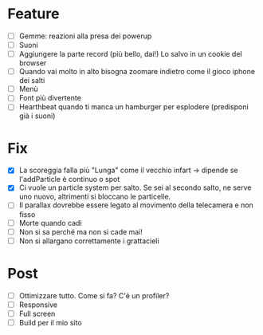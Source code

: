 # Feature
- [ ] Gemme: reazioni alla presa dei powerup
- [ ] Suoni
- [ ] Aggiungere la parte record (più bello, dai!) Lo salvo in un cookie del browser
- [ ] Quando vai molto in alto bisogna zoomare indietro come il gioco iphone dei salti
- [ ] Menù
- [ ] Font più divertente
- [ ] Hearthbeat quando ti manca un hamburger per esplodere (predisponi già i suoni)

# Fix
- [x] La scoreggia falla più "Lunga" come il vecchio infart -> dipende se l'addParticle è continuo o spot
- [x] Ci vuole un particle system per salto. Se sei al secondo salto, ne serve uno nuovo, altrimenti si bloccano le particelle.
- [ ] Il parallax dovrebbe essere legato al movimento della telecamera e non fisso
- [ ] Morte quando cadi
- [ ] Non si sa perché ma non si cade mai!
- [ ] Non si allargano correttamente i grattacieli

# Post
- [ ] Ottimizzare tutto. Come si fa? C'è un profiler?
- [ ] Responsive
- [ ] Full screen
- [ ] Build per il mio sito